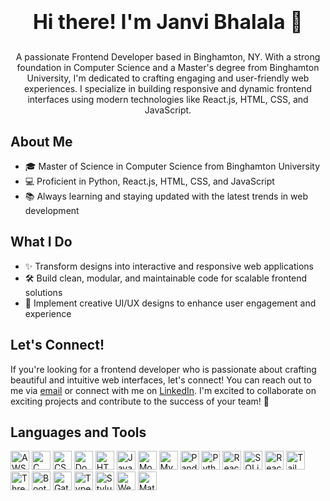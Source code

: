 # <p align="center"><b style="font-size:32px;">Hi there! I'm Janvi Bhalala 👋</b></p>


<p align="center">A passionate Frontend Developer based in Binghamton, NY. With a strong foundation in Computer Science and a Master's degree from Binghamton University, I'm dedicated to crafting engaging and user-friendly web experiences. I specialize in building responsive and dynamic frontend interfaces using modern technologies like React.js, HTML, CSS, and JavaScript.</p>

## About Me

- 🎓 Master of Science in Computer Science from Binghamton University
- 💻 Proficient in Python, React.js, HTML, CSS, and JavaScript
- 📚 Always learning and staying updated with the latest trends in web development

## What I Do

- ✨ Transform designs into interactive and responsive web applications
- 🛠️ Build clean, modular, and maintainable code for scalable frontend solutions
- 🎨 Implement creative UI/UX designs to enhance user engagement and experience

## Let's Connect!

If you're looking for a frontend developer who is passionate about crafting beautiful and intuitive web interfaces, let's connect! You can reach out to me via [email](mailto:Jbhalal1@binghamton.edu) or connect with me on [LinkedIn](https://www.linkedin.com/in/janvibhalala/). I'm excited to collaborate on exciting projects and contribute to the success of your team! 🚀

## Languages and Tools

<img src="https://img.shields.io/badge/-AWS-orange?logo=amazonaws&logoColor=white" alt="AWS" height="30"/> <img src="https://img.shields.io/badge/-C-blue?logo=c&logoColor=white" alt="C" height="30"/> <img src="https://img.shields.io/badge/-CSS3-blueviolet?logo=css3&logoColor=white" alt="CSS3" height="30"/> <img src="https://img.shields.io/badge/-Docker-blue?logo=docker&logoColor=white" alt="Docker" height="30"/> <img src="https://img.shields.io/badge/-HTML5-orangered?logo=html5&logoColor=white" alt="HTML5" height="30"/>  <img src="https://img.shields.io/badge/-JavaScript-yellow?logo=javascript&logoColor=white" alt="JavaScript" height="30"/> <img src="https://img.shields.io/badge/-MongoDB-mediumseagreen?logo=mongodb&logoColor=white" alt="MongoDB" height="30"/> <img src="https://img.shields.io/badge/-MySQL-dodgerblue?logo=mysql&logoColor=white" alt="MySQL" height="30"/> <img src="https://img.shields.io/badge/-Pandas-gray?logo=pandas&logoColor=white" alt="Pandas" height="30"/> <img src="https://img.shields.io/badge/-Python-royalblue?logo=python&logoColor=white" alt="Python" height="30"/> <img src="https://img.shields.io/badge/-React-blue?logo=react&logoColor=white" alt="React" height="30"/> <img src="https://img.shields.io/badge/-SQLite-seagreen?logo=sqlite&logoColor=white" alt="SQLite" height="30"/> <img src="https://img.shields.io/badge/-React.js-dodgerblue?logo=react&logoColor=white" alt="React.js" height="30"/> <img src="https://img.shields.io/badge/-Tailwind%20CSS-sandybrown?logo=tailwind-css&logoColor=white" alt="Tailwind CSS" height="30"/> <img src="https://img.shields.io/badge/-Three.js-darkgray?logo=three.js&logoColor=white" alt="Three.js" height="30"/> <img src="https://img.shields.io/badge/-Bootstrap-darkviolet?logo=bootstrap&logoColor=white" alt="Bootstrap" height="30"/> <img src="https://img.shields.io/badge/-Gatsby-palevioletred?logo=gatsby&logoColor=white" alt="Gatsby" height="30"/> <img src="https://img.shields.io/badge/-TypeScript-dodgerblue?logo=typescript&logoColor=white" alt="TypeScript" height="30"/> <img src="https://img.shields.io/badge/-Stylus-mediumorchid?logo=stylus&logoColor=white" alt="Stylus" height="30"/> <img src="https://img.shields.io/badge/-Webpack-peru?logo=webpack&logoColor=white" alt="Webpack" height="30"/> <img src="https://img.shields.io/badge/-Material--UI-lightcoral?logo=material-ui&logoColor=white" alt="Material-UI" height="30"/>




  
<!--
**janvi33/janvi33** is a ✨ _special_ ✨ repository because its `README.md` (this file) appears on your GitHub profile.

Here are some ideas to get you started:

- 🔭 I’m currently working on ...
- 🌱 I’m currently learning ...
- 👯 I’m looking to collaborate on ...
- 🤔 I’m looking for help with ...
- 💬 Ask me about ...
- 📫 How to reach me: ...
- 😄 Pronouns: ...
- ⚡ Fun fact: ...
-->
